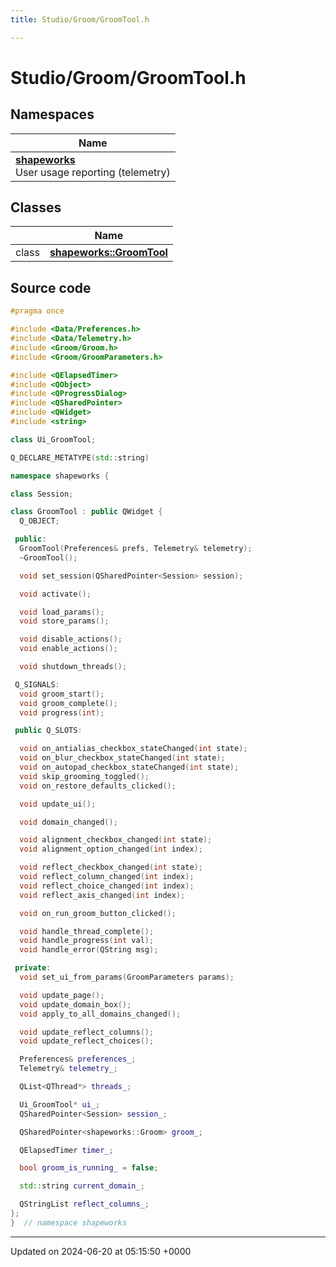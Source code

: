 ```yaml
---
title: Studio/Groom/GroomTool.h

---
```


# Studio/Groom/GroomTool.h



## Namespaces

| Name           |
| -------------- |
| **[shapeworks](../Namespaces/namespaceshapeworks.md)** <br>User usage reporting (telemetry)  |

## Classes

|                | Name           |
| -------------- | -------------- |
| class | **[shapeworks::GroomTool](../Classes/classshapeworks_1_1GroomTool.md)**  |




## Source code

```cpp
#pragma once

#include <Data/Preferences.h>
#include <Data/Telemetry.h>
#include <Groom/Groom.h>
#include <Groom/GroomParameters.h>

#include <QElapsedTimer>
#include <QObject>
#include <QProgressDialog>
#include <QSharedPointer>
#include <QWidget>
#include <string>

class Ui_GroomTool;

Q_DECLARE_METATYPE(std::string)

namespace shapeworks {

class Session;

class GroomTool : public QWidget {
  Q_OBJECT;

 public:
  GroomTool(Preferences& prefs, Telemetry& telemetry);
  ~GroomTool();

  void set_session(QSharedPointer<Session> session);

  void activate();

  void load_params();
  void store_params();

  void disable_actions();
  void enable_actions();

  void shutdown_threads();

 Q_SIGNALS:
  void groom_start();
  void groom_complete();
  void progress(int);

 public Q_SLOTS:

  void on_antialias_checkbox_stateChanged(int state);
  void on_blur_checkbox_stateChanged(int state);
  void on_autopad_checkbox_stateChanged(int state);
  void skip_grooming_toggled();
  void on_restore_defaults_clicked();

  void update_ui();

  void domain_changed();

  void alignment_checkbox_changed(int state);
  void alignment_option_changed(int index);

  void reflect_checkbox_changed(int state);
  void reflect_column_changed(int index);
  void reflect_choice_changed(int index);
  void reflect_axis_changed(int index);

  void on_run_groom_button_clicked();

  void handle_thread_complete();
  void handle_progress(int val);
  void handle_error(QString msg);

 private:
  void set_ui_from_params(GroomParameters params);

  void update_page();
  void update_domain_box();
  void apply_to_all_domains_changed();

  void update_reflect_columns();
  void update_reflect_choices();

  Preferences& preferences_;
  Telemetry& telemetry_;

  QList<QThread*> threads_;

  Ui_GroomTool* ui_;
  QSharedPointer<Session> session_;

  QSharedPointer<shapeworks::Groom> groom_;

  QElapsedTimer timer_;

  bool groom_is_running_ = false;

  std::string current_domain_;

  QStringList reflect_columns_;
};
}  // namespace shapeworks
```


-------------------------------

Updated on 2024-06-20 at 05:15:50 +0000
